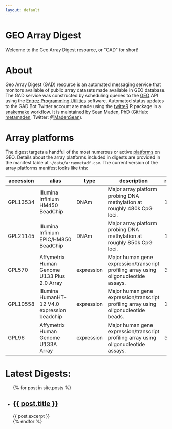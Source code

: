 ```yaml
---
layout: default
---
```


<h1>GEO Array Digest</h1>

Welcome to the Geo Array Digest resource, or "GAD" for short!

<h1>About</h1>

Geo Array Digest (GAD) resource is an automated messaging service that monitors available of public array datasets made available in GEO database. The GAD service was constructed by scheduling queries to the [GEO](https://www.ncbi.nlm.nih.gov/geo/) API using the [Entrez Programming Utilities](https://www.ncbi.nlm.nih.gov/books/NBK179288/) software. Automated status updates to the GAD Bot Twitter account are made using the [twitteR](https://cran.r-project.org/web/packages/twitteR/index.html) R package in a [snakemake](https://snakemake.readthedocs.io/en/stable/) workflow. It is maintained by Sean Maden, PhD (GitHub: [metamaden](https://github.com/metamaden), Twitter: [@MadenSean](https://twitter.com/MadenSean)).

<h1>Array platforms</h1>

The digest targets a handful of the most numerous or active [platforms](https://www.ncbi.nlm.nih.gov/geo/browse/?view=platforms) on GEO. Details about the array platforms included in digests are provided in the manifest table at `~/data/arraymetadf.csv`. The current version of the array platforms manifest looks like this:

|accession|alias                                       |type      |description                                                                         |release_date|spp  |
|---------|--------------------------------------------|----------|------------------------------------------------------------------------------------|------------|-----|
|GPL13534 |Illumina Infinium HM450 BeadChip            |DNAm      |Major array platform probing DNA methylation at roughly 480k CpG loci.              |13-May-11   |human|
|GPL21145 |Illumina Infinium EPIC/HM850 BeadChip       |DNAm      |Major array platform probing DNA methylation at roughly 850k CpG loci.              |16-Nov-15   |human|
|GPL570   |Affymetrix Human Genome U133 Plus 2.0 Array |expression|Major human gene expression/transcript profiling array using oligonucleotide assays.|3-Nov-03    |human|
|GPL10558 |Illumina HumanHT-12 V4.0 expression beadchip|expression|Major human gene expression/transcript profiling array using oligonucleotide beads. |17-Jan-10   |human|
|GPL96    |Affymetrix Human Genome U133A Array         |expression|Major human gene expression/transcript profiling array using oligonucleotide assays.|3/11/02     |human|

<h1>Latest Digests:</h1>

<ul>
  {% for post in site.posts %}
    <li>
      <h2><a href="/geoarraydigest/{{ post.url }}">{{ post.title }}</a></h2>
      {{ post.excerpt }}
    </li>
  {% endfor %}
</ul>